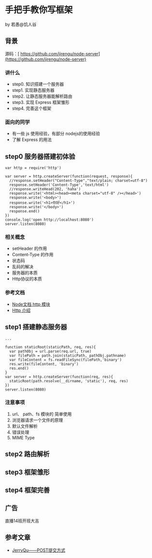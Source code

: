 # 手把手教你写框架

by 若愚@饥人谷

## 背景

源码：[ https://github.com/jirengu/node-server](https://github.com/jirengu/node-server)

### 讲什么

- step0. 知识搭建一个服务器
- step1. 实现静态服务器
- step2. 让静态服务器能解析路由
- step3. 实现 Express 框架雏形
- step4. 完善这个框架


### 面向的同学
- 有一些 js 使用经验，有部分 nodejs的使用经验
- 了解 Express 的用法


## step0 服务器搭建初体验
```
var http = require('http')

var server = http.createServer(function(request, response){
  //response.setHeader("Content-Type","text/plain; charset=utf-8")
  response.setHeader('Content-Type','text/html')
  //response.writeHead(202, 'haha')
  response.write('<html><head><meta charset="utf-8" /></head>')
  response.write('<body>')
  response.write('<h1>你好</h1>')
  response.write('</body>')
  response.end()
})
console.log('open http://localhost:8080')
server.listen(8080)
```

### 相关概念
- setHeader 的作用
- Content-Type 的作用
- 状态码
- 乱码的解决
- 服务器的本质
- Http协议的本质

### 参考文档
- [Node文档 http 模块](https://nodejs.org/dist/latest-v6.x/docs/api/http.html)
- [Http 介绍](http://book.jirengu.com/fe/%E4%B8%93%E9%A2%98%E6%89%A9%E5%B1%95/HTTP%E4%B8%93%E9%A2%98/message.html) 


## step1 搭建静态服务器
```
...

function staticRoot(staticPath, req, res){
  var pathObj = url.parse(req.url, true)
  var filePath = path.join(staticPath, pathObj.pathname)
  var fileContent = fs.readFileSync(filePath,'binary')
  res.write(fileContent, 'binary')
  res.end()
}
var server = http.createServer(function(req, res){
  staticRoot(path.resolve(__dirname, 'static'), req, res)
})
server.listen(8080)

```
### 注意事项
1. url、 path、fs 模块的 简单使用
2. 浏览器请求一个文件的原理
3. 默认文件解析
4. 错误处理
5. MIME Type


## step2 路由解析

## step3 框架雏形

## step4 框架完善

## 广告
直播14班开班大吉

## 参考文章
- [JerryQu——POST提交方式](https://imququ.com/post/four-ways-to-post-data-in-http.html)
